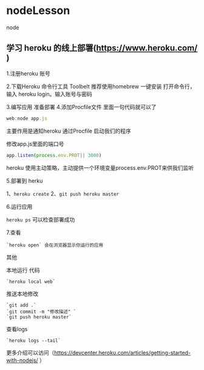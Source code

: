 # nodeLesson
node

## 学习 heroku 的线上部署(https://www.heroku.com/ )
1.注册heroku 账号

2.下载Heroku 命令行工具 Toolbelt 推荐使用homebrew 一键安装
	打开命令行，输入 heroku login。输入账号与密码

3.编写应用 准备部署 
4.添加Procfile文件 里面一句代码就可以了
```js
web:node app.js
```
主要作用是通知heroku 通过Procfile 启动我们的程序

修改app.js里面的端口号
```js
app.listen(process.env.PROT|| 3000)
```
heroku 使用主动策略，主动提供一个环境变量process.env.PROT来供我们监听

5.部署到 herku

 1、`heroku create`
 2、`git push heroku master`

6.运行应用

  `heroku ps` 可以检查部署成功

7.查看

	`heroku open` 会在浏览器显示你运行的应用

其他

本地运行 代码

	`heroku local web`

推送本地修改

	`git add .`
	`git commit -m "修改描述" `
	`git push heroku master`

查看logs

	`heroku logs --tail`


更多介绍可以访问（https://devcenter.heroku.com/articles/getting-started-with-nodejs/ ）